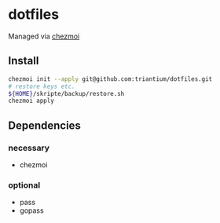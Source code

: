 # dotfiles

Managed via [chezmoi](https://github.com/twpayne/chezmoi)

## Install

```bash
chezmoi init --apply git@github.com:triantium/dotfiles.git
# restore keys etc.
${HOME}/skripte/backup/restore.sh
chezmoi apply
```

## Dependencies

### necessary

- chezmoi


### optional

- pass
- gopass
